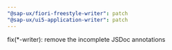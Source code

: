 ```yaml
---
"@sap-ux/fiori-freestyle-writer": patch
"@sap-ux/ui5-application-writer": patch
---
```


fix(*-writer): remove the incomplete JSDoc annotations
